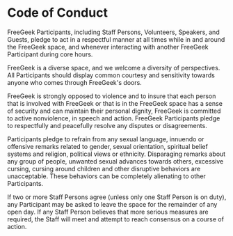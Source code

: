 # Code of Conduct

FreeGeek Participants, including Staff Persons, Volunteers, Speakers, and Guests, pledge to act in a respectful manner at all times while in and around the FreeGeek space, and whenever interacting with another FreeGeek Participant during core hours.

FreeGeek is a diverse space, and we welcome a diversity of perspectives. All Participants should display common courtesy and sensitivity towards anyone who comes through FreeGeek's doors.

FreeGeek is strongly opposed to violence and to insure that each person that is involved with FreeGeek or that is in the FreeGeek space has a sense of security and can maintain their personal dignity, FreeGeek is committed to active nonviolence, in speech and action. FreeGeek Participants pledge to respectfully and peacefully resolve any disputes or disagreements.

Participants pledge to refrain from any sexual language, innuendo or offensive remarks related to gender, sexual orientation, spiritual belief systems and religion, political views or ethnicity. Disparaging remarks about any group of people, unwanted sexual advances towards others, excessive cursing, cursing around children and other disruptive behaviors are unacceptable. These behaviors can be completely alienating to other Participants.

If two or more Staff Persons agree (unless only one Staff Person is on duty), any Participant may be asked to leave the space for the remainder of any open day. If any Staff Person believes that more serious measures are required, the Staff will meet and attempt to reach consensus on a course of action.

